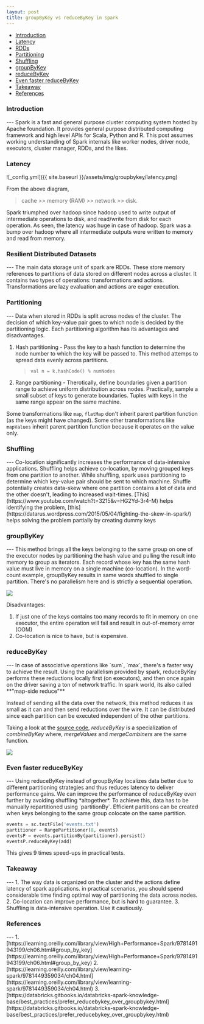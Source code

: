```yaml
---
layout: post
title: groupByKey vs reduceByKey in spark
---
```

*   [Introduction](#introduction)
*   [Latency](#latency)
*   [RDDs](#rdd)
*   [Partitioning](#partitioning)
*   [Shuffling](#shuffling)
*   [groupByKey](#groupByKey)
*   [reduceByKey](#reduceByKey)
*   [Even faster reduceByKey](#partitionby)
*   [Takeaway](#takeaway)
*   [References](#references)

<h3 id="introduction"> Introduction </h3>
---
Spark is a fast and general purpose cluster computing system hosted by Apache foundation. It provides general purpose distributed computing framework and high level APIs for Scala, Python and R. This post assumes working understanding of Spark internals like worker nodes, driver node, executors, cluster manager, RDDs, and the likes.

<h3 id="latency"> Latency</h3>

![_config.yml]({{ site.baseurl }}/assets/img/groupbykey/latency.png)

From the above diagram, 

> cache >> memory (RAM) >> network >> disk. 

Spark triumphed over hadoop since hadoop used to write output of intermediate operations to disk, and read/write from disk for each operation. As seen, the latency was huge in case of hadoop. Spark was a bump over hadoop where all intermediate outputs were written to memory and read from memory.

<h3 id = "rdd"> Resilient Distributed Datasets </h3>
---
The main data storage unit of spark are RDDs. These store memory references to partitions of data stored on different nodes across a cluster. It contains two types of operations: transformations and actions. Transformations are lazy evaluation and actions are eager execution. 

<h3 id="partitioning"> Partitioning </h3>
---
Data when stored in RDDs is split across nodes of the cluster. The decision of which key-value pair goes to which node is decided by the partitioning logic. Each partitioning algorithm has its advantages and disadvantages.

1. Hash partitioning - Pass the key to a hash function to determine the node number to which the key will be passed to. This method attemps to spread data evenly across partitions. 
	> `val n = k.hashCode() % numNodes`

2. Range partitioning - Therotically, define boundaries given a partition range to achieve uniform distribution across nodes. Practically, sample a small subset of keys to generate boundaries. Tuples with keys in the same range appear on the same machine.

Some transformations like `map`, `flatMap` don't inherit parent partition function (as the keys might have changed). Some other transformations like `mapValues` inherit parent partition function because it operates on the value only.

<h3 id="shuffling"> Shuffling </h3>
---
Co-location significantly increases the performance of data-intensive applications. Shuffling helps achieve co-location, by moving grouped keys from one partition to another. While shuffling, spark uses partitioning to determine which key-value pair should be sent to which machine. Shuffle potentially creates data-skew where one partition contains a lot of data and the other doesn't, leading to increased wait-times. [This](https://www.youtube.com/watch?t=3215&v=HG2Yd-3r4-M) helps identifying the problem, [this](https://datarus.wordpress.com/2015/05/04/fighting-the-skew-in-spark/) helps solving the problem partially by creating dummy keys

<h3 id="groupByKey"> groupByKey </h3>
---
This method brings all the keys belonging to the same group on one of the executor nodes by partitioning the hash value and pulling the result into memory to group as iterators. Each record whose key has the same hash value must live in memory on a single machine (co-location). In the word-count example, groupByKey results in same words shuffled to single partition. There's no parallelism here and is strictly a sequential operation.

![](https://databricks.gitbooks.io/databricks-spark-knowledge-base/content/assets/img/group_by.png)

Disadvantages:

1. If just one of the keys contains too many records to fit in memory on one executor, the entire operation will fail and result in out-of-memory error (OOM)
2. Co-location is nice to have, but is expensive.

<h3 id="reduceByKey"> reduceByKey </h3>
---
In case of associative operations like `sum`, `max`, there's a faster way to achieve the result. Using the parallelism provided by spark, reduceByKey performs these reductions locally first (on executors), and then once again on the driver saving a ton of network traffic. In spark world, its also called **"map-side reduce"**

Instead of sending all the data over the network, this method reduces it as small as it can and then send reductions over the wire. It can be distributed since each partition can be executed independent of the other partitions.

Taking a look at the [source code](https://github.com/apache/spark/blob/8cb23a1f9a3ed08e57865bcb6cc1cc7902881073/python/pyspark/rdd.py#L1466), *reduceByKey* is a specialization of *combineByKey* where, *mergeValues* and *mergeCombiners* are the same function.

![](https://databricks.gitbooks.io/databricks-spark-knowledge-base/content/assets/img/reduce_by.png)

<h3 id="partitionby"> Even faster reduceByKey </h3>
---
 Using reduceByKey instead of groupByKey localizes data better due to different partitioning strategies and thus reduces latency to deliver performance gains. We can improve the performance of reduceByKey even further by avoiding shuffling *altogether*. To achieve this, data has to be manually repartitioned using `partitionBy`. Efficient partitions can be created when keys belonging to the same group colocate on the same partition. 
 
```python
events = sc.textFile('events.txt')
partitioner = RangePartitioner(8, events)
eventsP = events.partitionBy(partitioner).persist()
eventsP.reduceByKey(add)
```

This gives 9 times speed-ups in practical tests.

<h3 id="takeaway"> Takeaway </h3>
---
1. The way data is organized on the cluster and the actions define latency of spark applications. in practical scenarios, you should spend considerable time finding optimal way of partitioning the data across nodes.
2. Co-location can improve performance, but is hard to guarantee.
3. Shuffling is data-intensive operation. Use it cautiously.


<h3 id="references"> References </h3>
---
1. [https://learning.oreilly.com/library/view/High+Performance+Spark/9781491943199/ch06.html#group_by_key](https://learning.oreilly.com/library/view/High+Performance+Spark/9781491943199/ch06.html#group_by_key)
2. [https://learning.oreilly.com/library/view/learning-spark/9781449359034/ch04.html](https://learning.oreilly.com/library/view/learning-spark/9781449359034/ch04.html)
3. [https://databricks.gitbooks.io/databricks-spark-knowledge-base/best_practices/prefer_reducebykey_over_groupbykey.html](https://databricks.gitbooks.io/databricks-spark-knowledge-base/best_practices/prefer_reducebykey_over_groupbykey.html)

